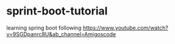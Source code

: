 # sprint-boot-tutorial
learning spring boot
following https://www.youtube.com/watch?v=9SGDpanrc8U&ab_channel=Amigoscode
